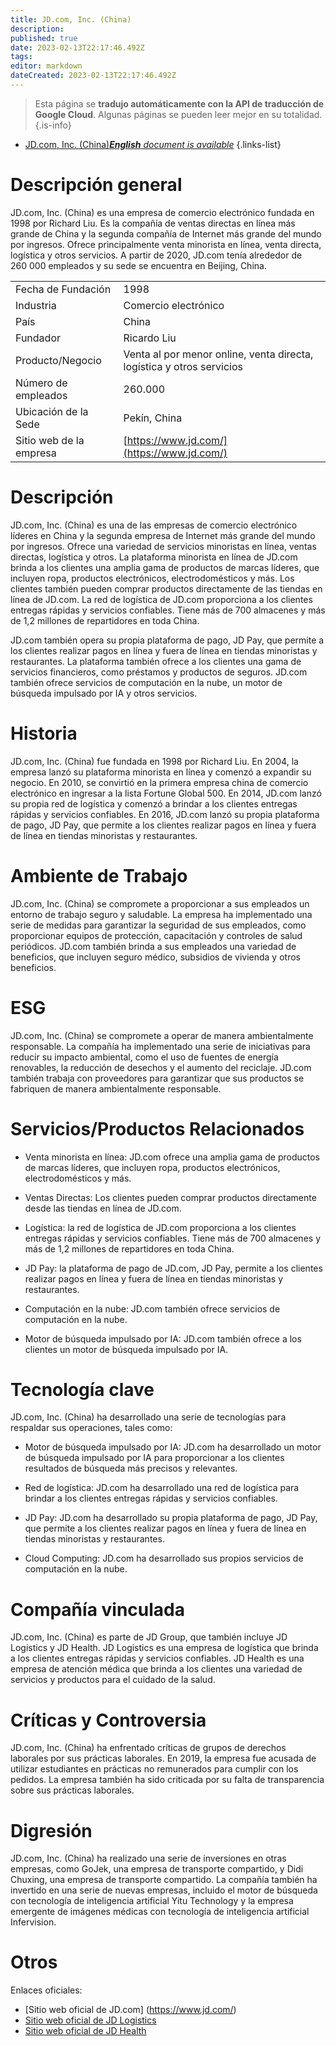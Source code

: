 ```yaml
---
title: JD.com, Inc. (China)
description: 
published: true
date: 2023-02-13T22:17:46.492Z
tags: 
editor: markdown
dateCreated: 2023-02-13T22:17:46.492Z
---
```


> Esta página se **tradujo automáticamente con la API de traducción de Google Cloud**.
Algunas páginas se pueden leer mejor en su totalidad.{.is-info}



- [JD.com, Inc. (China)***English** document is available*](/en/Knowledge-base/Dictionary/Company/jd-com-inc-china)
{.links-list}



# Descripción general

JD.com, Inc. (China) es una empresa de comercio electrónico fundada en 1998 por Richard Liu. Es la compañía de ventas directas en línea más grande de China y la segunda compañía de Internet más grande del mundo por ingresos. Ofrece principalmente venta minorista en línea, venta directa, logística y otros servicios. A partir de 2020, JD.com tenía alrededor de 260 000 empleados y su sede se encuentra en Beijing, China.

| | |
| --- | --- |
| Fecha de Fundación | 1998 |
| Industria | Comercio electrónico |
| País | China |
| Fundador | Ricardo Liu |
| Producto/Negocio | Venta al por menor online, venta directa, logística y otros servicios |
| Número de empleados | 260.000 |
| Ubicación de la Sede | Pekín, China |
| Sitio web de la empresa | [https://www.jd.com/](https://www.jd.com/) |

# Descripción

JD.com, Inc. (China) es una de las empresas de comercio electrónico líderes en China y la segunda empresa de Internet más grande del mundo por ingresos. Ofrece una variedad de servicios minoristas en línea, ventas directas, logística y otros. La plataforma minorista en línea de JD.com brinda a los clientes una amplia gama de productos de marcas líderes, que incluyen ropa, productos electrónicos, electrodomésticos y más. Los clientes también pueden comprar productos directamente de las tiendas en línea de JD.com. La red de logística de JD.com proporciona a los clientes entregas rápidas y servicios confiables. Tiene más de 700 almacenes y más de 1,2 millones de repartidores en toda China.

JD.com también opera su propia plataforma de pago, JD Pay, que permite a los clientes realizar pagos en línea y fuera de línea en tiendas minoristas y restaurantes. La plataforma también ofrece a los clientes una gama de servicios financieros, como préstamos y productos de seguros. JD.com también ofrece servicios de computación en la nube, un motor de búsqueda impulsado por IA y otros servicios.

# Historia

JD.com, Inc. (China) fue fundada en 1998 por Richard Liu. En 2004, la empresa lanzó su plataforma minorista en línea y comenzó a expandir su negocio. En 2010, se convirtió en la primera empresa china de comercio electrónico en ingresar a la lista Fortune Global 500. En 2014, JD.com lanzó su propia red de logística y comenzó a brindar a los clientes entregas rápidas y servicios confiables. En 2016, JD.com lanzó su propia plataforma de pago, JD Pay, que permite a los clientes realizar pagos en línea y fuera de línea en tiendas minoristas y restaurantes.

# Ambiente de Trabajo

JD.com, Inc. (China) se compromete a proporcionar a sus empleados un entorno de trabajo seguro y saludable. La empresa ha implementado una serie de medidas para garantizar la seguridad de sus empleados, como proporcionar equipos de protección, capacitación y controles de salud periódicos. JD.com también brinda a sus empleados una variedad de beneficios, que incluyen seguro médico, subsidios de vivienda y otros beneficios.

# ESG

JD.com, Inc. (China) se compromete a operar de manera ambientalmente responsable. La compañía ha implementado una serie de iniciativas para reducir su impacto ambiental, como el uso de fuentes de energía renovables, la reducción de desechos y el aumento del reciclaje. JD.com también trabaja con proveedores para garantizar que sus productos se fabriquen de manera ambientalmente responsable.

# Servicios/Productos Relacionados

- Venta minorista en línea: JD.com ofrece una amplia gama de productos de marcas líderes, que incluyen ropa, productos electrónicos, electrodomésticos y más.

- Ventas Directas: Los clientes pueden comprar productos directamente desde las tiendas en línea de JD.com.

- Logística: la red de logística de JD.com proporciona a los clientes entregas rápidas y servicios confiables. Tiene más de 700 almacenes y más de 1,2 millones de repartidores en toda China.

- JD Pay: la plataforma de pago de JD.com, JD Pay, permite a los clientes realizar pagos en línea y fuera de línea en tiendas minoristas y restaurantes.

- Computación en la nube: JD.com también ofrece servicios de computación en la nube.

- Motor de búsqueda impulsado por IA: JD.com también ofrece a los clientes un motor de búsqueda impulsado por IA.

# Tecnología clave

JD.com, Inc. (China) ha desarrollado una serie de tecnologías para respaldar sus operaciones, tales como:

- Motor de búsqueda impulsado por IA: JD.com ha desarrollado un motor de búsqueda impulsado por IA para proporcionar a los clientes resultados de búsqueda más precisos y relevantes.

- Red de logística: JD.com ha desarrollado una red de logística para brindar a los clientes entregas rápidas y servicios confiables.

- JD Pay: JD.com ha desarrollado su propia plataforma de pago, JD Pay, que permite a los clientes realizar pagos en línea y fuera de línea en tiendas minoristas y restaurantes.

- Cloud Computing: JD.com ha desarrollado sus propios servicios de computación en la nube.

# Compañía vinculada

JD.com, Inc. (China) es parte de JD Group, que también incluye JD Logistics y JD Health. JD Logistics es una empresa de logística que brinda a los clientes entregas rápidas y servicios confiables. JD Health es una empresa de atención médica que brinda a los clientes una variedad de servicios y productos para el cuidado de la salud.

# Críticas y Controversia

JD.com, Inc. (China) ha enfrentado críticas de grupos de derechos laborales por sus prácticas laborales. En 2019, la empresa fue acusada de utilizar estudiantes en prácticas no remunerados para cumplir con los pedidos. La empresa también ha sido criticada por su falta de transparencia sobre sus prácticas laborales.

# Digresión

JD.com, Inc. (China) ha realizado una serie de inversiones en otras empresas, como GoJek, una empresa de transporte compartido, y Didi Chuxing, una empresa de transporte compartido. La compañía también ha invertido en una serie de nuevas empresas, incluido el motor de búsqueda con tecnología de inteligencia artificial Yitu Technology y la empresa emergente de imágenes médicas con tecnología de inteligencia artificial Infervision.

# Otros

Enlaces oficiales:
- [Sitio web oficial de JD.com] (https://www.jd.com/)
- [Sitio web oficial de JD Logistics](https://www.jdlogistics.com/)
- [Sitio web oficial de JD Health](https://www.jdhealth.com/)